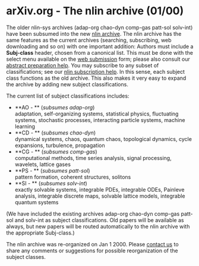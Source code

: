 # arXiv.org - The nlin archive (01/00)

The older nlin-sys archives (adap-org chao-dyn comp-gas patt-sol solv-int) have been subsumed into the new [nlin archive](/archive/nlin). The nlin archive has the same features as the current archives (searching, subscribing, web downloading and so on) with one important addition: Authors must include a **Subj-class** header, chosen from a canonical list. This must be done with the select menu available on the [web submission](/help/submit) form; please also consult our [abstract preparation help](/help/prep). You may subscribe to any subset of classifications; see our [nlin subscription help](/help/subscribe). In this sense, each subject class functions as the old archive. This also makes it very easy to expand the archive by adding new subject classifications. 

The current list of subject classifications includes:

* **AO - ** (_subsumes adap-org_)  
adaptation, self-organizing systems, statistical physics, fluctuating systems, stochastic processes, interacting particle systems, machine learning 
* **CD - ** (_subsumes chao-dyn_)  
dynamical systems, chaos, quantum chaos, topological dynamics, cycle expansions, turbulence, propagation 
* **CG - ** (_subsumes comp-gas_)  
computational methods, time series analysis, signal processing, wavelets, lattice gases 
* **PS - ** (_subsumes patt-sol_)  
pattern formation, coherent structures, solitons 
* **SI - ** (_subsumes solv-int_)  
exactly solvable systems, integrable PDEs, integrable ODEs, Painleve analysis, integrable discrete maps, solvable lattice models, integrable quantum systems 

(We have included the existing archives adap-org chao-dyn comp-gas patt-sol and solv-int as subject classifications. Old papers will be available as always, but new papers will be routed automatically to the nlin archive with the appropriate Subj-class.)

The nlin archive was re-organized on Jan 1 2000. Please [contact us](/help/contact) to share any comments or suggestions for possible reorganization of the subject classes. 
